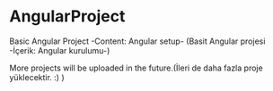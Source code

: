 # AngularProject
Basic Angular Project -Content: Angular setup- (Basit Angular projesi -İçerik: Angular kurulumu-)

More projects will be uploaded in the future.(İleri de daha fazla proje yüklecektir. :) )
